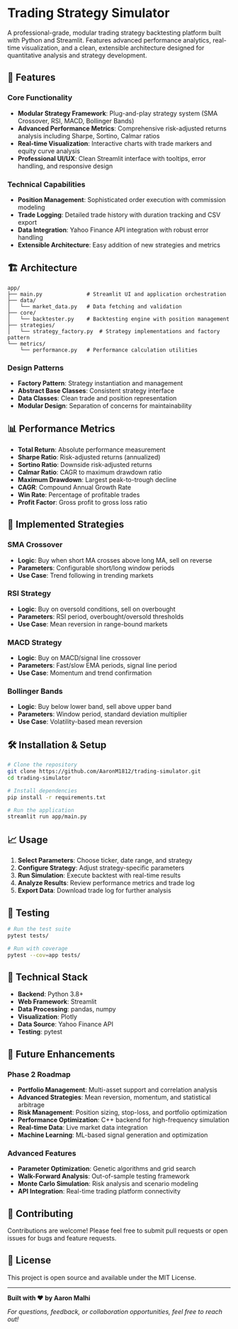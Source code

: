# Trading Strategy Simulator

A professional-grade, modular trading strategy backtesting platform built with Python and Streamlit. Features advanced performance analytics, real-time visualization, and a clean, extensible architecture designed for quantitative analysis and strategy development.

## 🚀 Features

### Core Functionality
- **Modular Strategy Framework**: Plug-and-play strategy system (SMA Crossover, RSI, MACD, Bollinger Bands)
- **Advanced Performance Metrics**: Comprehensive risk-adjusted returns analysis including Sharpe, Sortino, Calmar ratios
- **Real-time Visualization**: Interactive charts with trade markers and equity curve analysis
- **Professional UI/UX**: Clean Streamlit interface with tooltips, error handling, and responsive design

### Technical Capabilities
- **Position Management**: Sophisticated order execution with commission modeling
- **Trade Logging**: Detailed trade history with duration tracking and CSV export
- **Data Integration**: Yahoo Finance API integration with robust error handling
- **Extensible Architecture**: Easy addition of new strategies and metrics

## 🏗️ Architecture

```
app/
├── main.py              # Streamlit UI and application orchestration
├── data/
│   └── market_data.py   # Data fetching and validation
├── core/
│   └── backtester.py    # Backtesting engine with position management
├── strategies/
│   └── strategy_factory.py  # Strategy implementations and factory pattern
└── metrics/
    └── performance.py   # Performance calculation utilities
```

### Design Patterns
- **Factory Pattern**: Strategy instantiation and management
- **Abstract Base Classes**: Consistent strategy interface
- **Data Classes**: Clean trade and position representation
- **Modular Design**: Separation of concerns for maintainability

## 📊 Performance Metrics

- **Total Return**: Absolute performance measurement
- **Sharpe Ratio**: Risk-adjusted returns (annualized)
- **Sortino Ratio**: Downside risk-adjusted returns
- **Calmar Ratio**: CAGR to maximum drawdown ratio
- **Maximum Drawdown**: Largest peak-to-trough decline
- **CAGR**: Compound Annual Growth Rate
- **Win Rate**: Percentage of profitable trades
- **Profit Factor**: Gross profit to gross loss ratio

## 🎯 Implemented Strategies

### SMA Crossover
- **Logic**: Buy when short MA crosses above long MA, sell on reverse
- **Parameters**: Configurable short/long window periods
- **Use Case**: Trend following in trending markets

### RSI Strategy
- **Logic**: Buy on oversold conditions, sell on overbought
- **Parameters**: RSI period, overbought/oversold thresholds
- **Use Case**: Mean reversion in range-bound markets

### MACD Strategy
- **Logic**: Buy on MACD/signal line crossover
- **Parameters**: Fast/slow EMA periods, signal line period
- **Use Case**: Momentum and trend confirmation

### Bollinger Bands
- **Logic**: Buy below lower band, sell above upper band
- **Parameters**: Window period, standard deviation multiplier
- **Use Case**: Volatility-based mean reversion

## 🛠️ Installation & Setup

```bash
# Clone the repository
git clone https://github.com/AaronM1812/trading-simulator.git
cd trading-simulator

# Install dependencies
pip install -r requirements.txt

# Run the application
streamlit run app/main.py
```

## 📈 Usage

1. **Select Parameters**: Choose ticker, date range, and strategy
2. **Configure Strategy**: Adjust strategy-specific parameters
3. **Run Simulation**: Execute backtest with real-time results
4. **Analyze Results**: Review performance metrics and trade log
5. **Export Data**: Download trade log for further analysis

## 🧪 Testing

```bash
# Run the test suite
pytest tests/

# Run with coverage
pytest --cov=app tests/
```

## 🔧 Technical Stack

- **Backend**: Python 3.8+
- **Web Framework**: Streamlit
- **Data Processing**: pandas, numpy
- **Visualization**: Plotly
- **Data Source**: Yahoo Finance API
- **Testing**: pytest

## 🚧 Future Enhancements

### Phase 2 Roadmap
- **Portfolio Management**: Multi-asset support and correlation analysis
- **Advanced Strategies**: Mean reversion, momentum, and statistical arbitrage
- **Risk Management**: Position sizing, stop-loss, and portfolio optimization
- **Performance Optimization**: C++ backend for high-frequency simulation
- **Real-time Data**: Live market data integration
- **Machine Learning**: ML-based signal generation and optimization

### Advanced Features
- **Parameter Optimization**: Genetic algorithms and grid search
- **Walk-Forward Analysis**: Out-of-sample testing framework
- **Monte Carlo Simulation**: Risk analysis and scenario modeling
- **API Integration**: Real-time trading platform connectivity

## 🤝 Contributing

Contributions are welcome! Please feel free to submit pull requests or open issues for bugs and feature requests.

## 📄 License

This project is open source and available under the MIT License.

---

**Built with ❤️ by Aaron Malhi**

*For questions, feedback, or collaboration opportunities, feel free to reach out!*
